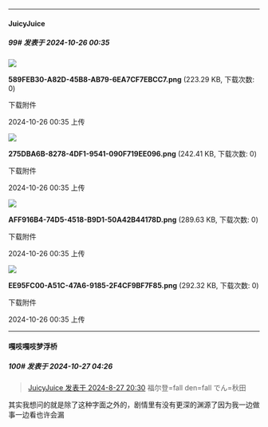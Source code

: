 ﻿
*****

####  JuicyJuice  
##### 99#       发表于 2024-10-26 00:35

<img src="https://img.saraba1st.com/forum/202410/26/003541xp6hwl4z94lpfu9o.png" referrerpolicy="no-referrer">

<strong>589FEB30-A82D-45B8-AB79-6EA7CF7EBCC7.png</strong> (223.29 KB, 下载次数: 0)

下载附件

2024-10-26 00:35 上传

<img src="https://img.saraba1st.com/forum/202410/26/003541uh0g3vl0y2qvem6l.png" referrerpolicy="no-referrer">

<strong>275DBA6B-8278-4DF1-9541-090F719EE096.png</strong> (242.41 KB, 下载次数: 0)

下载附件

2024-10-26 00:35 上传

<img src="https://img.saraba1st.com/forum/202410/26/003541f7au1u5ff8hfuk1d.png" referrerpolicy="no-referrer">

<strong>AFF916B4-74D5-4518-B9D1-50A42B44178D.png</strong> (289.63 KB, 下载次数: 0)

下载附件

2024-10-26 00:35 上传

<img src="https://img.saraba1st.com/forum/202410/26/003542ogjdn2sgmdnd5ffm.png" referrerpolicy="no-referrer">

<strong>EE95FC00-A51C-47A6-9185-2F4CF9BF7F85.png</strong> (292.32 KB, 下载次数: 0)

下载附件

2024-10-26 00:35 上传


*****

####  嘎吱嘎吱梦浮桥  
##### 100#       发表于 2024-10-27 04:26

<blockquote><a href="httphttps://bbs.saraba1st.com/2b/forum.php?mod=redirect&amp;goto=findpost&amp;pid=66034439&amp;ptid=2165211" target="_blank">JuicyJuice 发表于 2024-8-27 20:30</a>
福尔登=fall den=fall でん=秋田</blockquote>
其实我想问的就是除了这种字面之外的，剧情里有没有更深的渊源了因为我一边做事一边看也许会漏

